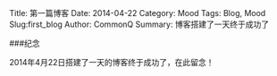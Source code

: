 Title: 第一篇博客
Date: 2014-04-22
Category: Mood
Tags: Blog, Mood
Slug:first_blog
Author: CommonQ
Summary: 博客搭建了一天终于成功了

###纪念

2014年4月22日搭建了一天的博客终于成功了，在此留念！







